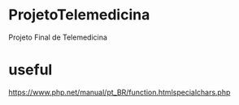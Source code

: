 # ProjetoTelemedicina
Projeto Final de Telemedicina


# useful

https://www.php.net/manual/pt_BR/function.htmlspecialchars.php
